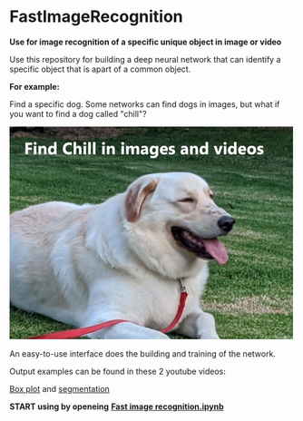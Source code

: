 # FastImageRecognition
**Use for image recognition of a specific unique object in image or video**

Use this repository for building a deep neural network that can identify a specific object that is apart of a common object.

**For example:**

Find a specific dog. Some networks can find dogs in images, but what if you want to find a dog called "chill"?

<img src="https://github.com/galmerom/FastImageRecognition/blob/e08ced9051097171766ee338d01beab65caa1f22/Find%20Chill.jpg" alt="Chill the dog" >

An easy-to-use interface does the building and training of the network. 

Output examples can be found in these 2 youtube videos:

[Box plot](https://www.youtube.com/watch?v=ZS6XEXYPJmw) and [segmentation](https://www.youtube.com/watch?v=RT5gIsOOkwM)

**START using by openeing** [**Fast image recognition.ipynb**](https://github.com/galmerom/FastImageRecognition/blob/3b67ddfe23dca56a065d085d885f6b5303b47bda/Fast_image_recognition.ipynb)
